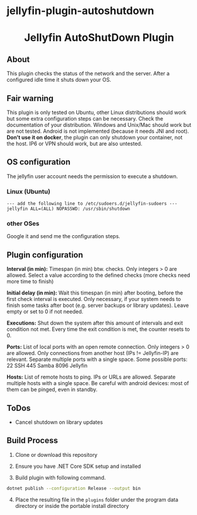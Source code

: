 # jellyfin-plugin-autoshutdown
<h1 align="center">Jellyfin AutoShutDown Plugin</h1>

## About
This plugin checks the status of the network and the server. After a configured idle time it shuts down your OS.

## Fair warning
This plugin is only tested on Ubuntu, other Linux distributions should work but some extra configuration steps can be necessary. 
Check the documentation of your distribution.
Windows and Unix/Mac should work but are not tested. Android is not implemented (because it needs JNI and root).
**Don't use it on docker**, the plugin can only shutdown your container, not the host.
IP6 or VPN should work, but are also untested.

## OS configuration
The jellyfin user account needs the permission to execute a shutdown.
### Linux (Ubuntu)
	--- add the following line to /etc/sudoers.d/jellyfin-sudoers ---
	jellyfin ALL=(ALL) NOPASSWD: /usr/sbin/shutdown

### other OSes
Google it and send me the configuration steps.

## Plugin configuration
**Interval (in min):**
Timespan (in min) btw. checks. Only integers > 0 are allowed.
Select a value according to the defined checks (more checks need more time to finish)

**Initial delay (in min):**
Wait this timespan (in min) after booting, before the first check interval is executed.
Only necessary, if your system needs to finish some tasks after boot (e.g. server backups or library updates). Leave empty or set to 0 if not needed.

**Executions:**
Shut down the system after this amount of intervals and exit condition not met.
Every time the exit condition is met, the counter resets to 0.

**Ports:**
List of local ports with an open remote connection.
Only integers > 0 are allowed. Only connections from another host (IPs != Jellyfin-IP) are relevant. Separate multiple ports with a single space. Some possible ports:
	22		SSH
	445		Samba
	8096	Jellyfin 

**Hosts:**
List of remote hosts to ping.
IPs or URLs are allowed. Separate multiple hosts with a single space. Be careful with android devices: most of them can be pinged, even in standby.

## ToDos
- Cancel shutdown on library updates

## Build Process

1. Clone or download this repository

2. Ensure you have .NET Core SDK setup and installed

3. Build plugin with following command.

```sh
dotnet publish --configuration Release --output bin
```
4. Place the resulting file in the `plugins` folder under the program data directory or inside the portable install directory